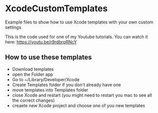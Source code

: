 # XcodeCustomTemplates
Example files to show how to use Xcode templates with your own custom settings

This is the code used for one of my Youtube tutorials. You can watch it here: https://youtu.be/r9rdbrpRNcY

## How to use these templates

- Download templates
- open the Folder app 
- Go to ~/Library/Developer/Xcode
- Create Templates folder if you don't already have one
- move templates into Templates folder
- close Xcode and restart (you might need to restart you mac to see all the correct changes)
- creaete new Xcode project and choose one of you new templates


